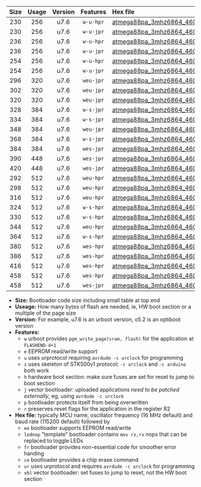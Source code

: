 |Size|Usage|Version|Features|Hex file|
|:-:|:-:|:-:|:-:|:--|
|230|256|u7.6|`w-u-hpr`|[atmega88pa_3mhz6864_460800bps_ur.hex](https://raw.githubusercontent.com/stefanrueger/urboot/main//atmega88pa_3mhz6864_460800bps_ur.hex)|
|230|256|u7.6|`w-u-jpr`|[atmega88pa_3mhz6864_460800bps_ur_vbl.hex](https://raw.githubusercontent.com/stefanrueger/urboot/main//atmega88pa_3mhz6864_460800bps_ur_vbl.hex)|
|236|256|u7.6|`w-u-hpr`|[atmega88pa_3mhz6864_460800bps_lednop_ur.hex](https://raw.githubusercontent.com/stefanrueger/urboot/main//atmega88pa_3mhz6864_460800bps_lednop_ur.hex)|
|236|256|u7.6|`w-u-jpr`|[atmega88pa_3mhz6864_460800bps_lednop_ur_vbl.hex](https://raw.githubusercontent.com/stefanrueger/urboot/main//atmega88pa_3mhz6864_460800bps_lednop_ur_vbl.hex)|
|254|256|u7.6|`w-u-hpr`|[atmega88pa_3mhz6864_460800bps_lednop_fr_ur.hex](https://raw.githubusercontent.com/stefanrueger/urboot/main//atmega88pa_3mhz6864_460800bps_lednop_fr_ur.hex)|
|254|256|u7.6|`w-u-jpr`|[atmega88pa_3mhz6864_460800bps_lednop_fr_ur_vbl.hex](https://raw.githubusercontent.com/stefanrueger/urboot/main//atmega88pa_3mhz6864_460800bps_lednop_fr_ur_vbl.hex)|
|296|320|u7.6|`weu-jpr`|[atmega88pa_3mhz6864_460800bps_ee_ur_vbl.hex](https://raw.githubusercontent.com/stefanrueger/urboot/main//atmega88pa_3mhz6864_460800bps_ee_ur_vbl.hex)|
|302|320|u7.6|`weu-jpr`|[atmega88pa_3mhz6864_460800bps_ee_lednop_ur_vbl.hex](https://raw.githubusercontent.com/stefanrueger/urboot/main//atmega88pa_3mhz6864_460800bps_ee_lednop_ur_vbl.hex)|
|320|320|u7.6|`weu-jpr`|[atmega88pa_3mhz6864_460800bps_ee_lednop_fr_ur_vbl.hex](https://raw.githubusercontent.com/stefanrueger/urboot/main//atmega88pa_3mhz6864_460800bps_ee_lednop_fr_ur_vbl.hex)|
|328|384|u7.6|`w-s-jpr`|[atmega88pa_3mhz6864_460800bps_vbl.hex](https://raw.githubusercontent.com/stefanrueger/urboot/main//atmega88pa_3mhz6864_460800bps_vbl.hex)|
|334|384|u7.6|`w-s-jpr`|[atmega88pa_3mhz6864_460800bps_lednop_vbl.hex](https://raw.githubusercontent.com/stefanrueger/urboot/main//atmega88pa_3mhz6864_460800bps_lednop_vbl.hex)|
|348|384|u7.6|`weu-jpr`|[atmega88pa_3mhz6864_460800bps_ee_lednop_fr_ce_ur_vbl.hex](https://raw.githubusercontent.com/stefanrueger/urboot/main//atmega88pa_3mhz6864_460800bps_ee_lednop_fr_ce_ur_vbl.hex)|
|368|384|u7.6|`w-s-jpr`|[atmega88pa_3mhz6864_460800bps_lednop_fr_vbl.hex](https://raw.githubusercontent.com/stefanrueger/urboot/main//atmega88pa_3mhz6864_460800bps_lednop_fr_vbl.hex)|
|384|384|u7.6|`wes-jpr`|[atmega88pa_3mhz6864_460800bps_ee_vbl.hex](https://raw.githubusercontent.com/stefanrueger/urboot/main//atmega88pa_3mhz6864_460800bps_ee_vbl.hex)|
|390|448|u7.6|`wes-jpr`|[atmega88pa_3mhz6864_460800bps_ee_lednop_vbl.hex](https://raw.githubusercontent.com/stefanrueger/urboot/main//atmega88pa_3mhz6864_460800bps_ee_lednop_vbl.hex)|
|420|448|u7.6|`wes-jpr`|[atmega88pa_3mhz6864_460800bps_ee_lednop_fr_vbl.hex](https://raw.githubusercontent.com/stefanrueger/urboot/main//atmega88pa_3mhz6864_460800bps_ee_lednop_fr_vbl.hex)|
|292|512|u7.6|`weu-hpr`|[atmega88pa_3mhz6864_460800bps_ee_ur.hex](https://raw.githubusercontent.com/stefanrueger/urboot/main//atmega88pa_3mhz6864_460800bps_ee_ur.hex)|
|298|512|u7.6|`weu-hpr`|[atmega88pa_3mhz6864_460800bps_ee_lednop_ur.hex](https://raw.githubusercontent.com/stefanrueger/urboot/main//atmega88pa_3mhz6864_460800bps_ee_lednop_ur.hex)|
|316|512|u7.6|`weu-hpr`|[atmega88pa_3mhz6864_460800bps_ee_lednop_fr_ur.hex](https://raw.githubusercontent.com/stefanrueger/urboot/main//atmega88pa_3mhz6864_460800bps_ee_lednop_fr_ur.hex)|
|324|512|u7.6|`w-s-hpr`|[atmega88pa_3mhz6864_460800bps.hex](https://raw.githubusercontent.com/stefanrueger/urboot/main//atmega88pa_3mhz6864_460800bps.hex)|
|330|512|u7.6|`w-s-hpr`|[atmega88pa_3mhz6864_460800bps_lednop.hex](https://raw.githubusercontent.com/stefanrueger/urboot/main//atmega88pa_3mhz6864_460800bps_lednop.hex)|
|344|512|u7.6|`weu-hpr`|[atmega88pa_3mhz6864_460800bps_ee_lednop_fr_ce_ur.hex](https://raw.githubusercontent.com/stefanrueger/urboot/main//atmega88pa_3mhz6864_460800bps_ee_lednop_fr_ce_ur.hex)|
|364|512|u7.6|`w-s-hpr`|[atmega88pa_3mhz6864_460800bps_lednop_fr.hex](https://raw.githubusercontent.com/stefanrueger/urboot/main//atmega88pa_3mhz6864_460800bps_lednop_fr.hex)|
|380|512|u7.6|`wes-hpr`|[atmega88pa_3mhz6864_460800bps_ee.hex](https://raw.githubusercontent.com/stefanrueger/urboot/main//atmega88pa_3mhz6864_460800bps_ee.hex)|
|386|512|u7.6|`wes-hpr`|[atmega88pa_3mhz6864_460800bps_ee_lednop.hex](https://raw.githubusercontent.com/stefanrueger/urboot/main//atmega88pa_3mhz6864_460800bps_ee_lednop.hex)|
|416|512|u7.6|`wes-hpr`|[atmega88pa_3mhz6864_460800bps_ee_lednop_fr.hex](https://raw.githubusercontent.com/stefanrueger/urboot/main//atmega88pa_3mhz6864_460800bps_ee_lednop_fr.hex)|
|458|512|u7.6|`wes-hpr`|[atmega88pa_3mhz6864_460800bps_ee_lednop_fr_ce.hex](https://raw.githubusercontent.com/stefanrueger/urboot/main//atmega88pa_3mhz6864_460800bps_ee_lednop_fr_ce.hex)|
|458|512|u7.6|`wes-jpr`|[atmega88pa_3mhz6864_460800bps_ee_lednop_fr_ce_vbl.hex](https://raw.githubusercontent.com/stefanrueger/urboot/main//atmega88pa_3mhz6864_460800bps_ee_lednop_fr_ce_vbl.hex)|

- **Size:** Bootloader code size including small table at top end
- **Useage:** How many bytes of flash are needed, ie, HW boot section or a multiple of the page size
- **Version:** For example, u7.6 is an urboot version, o5.2 is an optiboot version
- **Features:**
  + `w` urboot provides `pgm_write_page(sram, flash)` for the application at `FLASHEND-4+1`
  + `e` EEPROM read/write support
  + `u` uses urprotocol requiring `avrdude -c urclock` for programming
  + `s` uses skeleton of STK500v1 protocol; `-c urclock` and `-c arduino` both work
  + `h` hardware boot section: make sure fuses are set for reset to jump to boot section
  + `j` vector bootloader: uploaded applications *need to be patched externally*, eg, using `avrdude -c urclock`
  + `p` bootloader protects itself from being overwritten
  + `r` preserves reset flags for the application in the register R2
- **Hex file:** typically MCU name, oscillator frequency (16 MHz default) and baud rate (115200 default) followed by
  + `ee` bootloader supports EEPROM read/write
  + `lednop` "template" bootloader contains `mov rx,rx` nops that can be replaced to toggle LEDs
  + `fr` bootloader provides non-essential code for smoother error handing
  + `ce` bootloader provides a chip erase command
  + `ur` uses urprotocol and requires `avrdude -c urclock` for programming
  + `vbl` vector bootloader: set fuses to jump to reset, not the HW boot section
